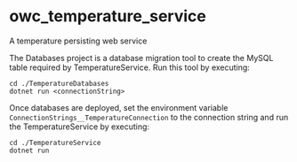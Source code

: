 # owc_temperature_service
A temperature persisting web service

The Databases project is a database migration tool to create the MySQL table required by TemperatureService. Run this tool by executing:
```
cd ./TemperatureDatabases
dotnet run <connectionString>
```

Once databases are deployed, set the environment variable `ConnectionStrings__TemperatureConnection` to the connection string and run the TemperatureService by executing:

```
cd ./TemperatureService
dotnet run
```
